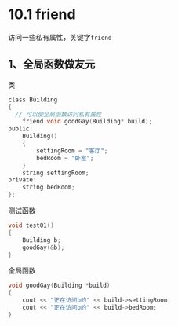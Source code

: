 # 10.1 friend
访问一些私有属性，关键字`friend`

## 1、全局函数做友元
类
```c
class Building
{
  // 可以使全局函数访问私有属性
	friend void goodGay(Building* build);
public:
	Building()
	{
		settingRoom = "客厅";
		bedRoom = "卧室";
	}
	string settingRoom;
private:
	string bedRoom;
};
```
测试函数
```c
void test01()
{
	Building b;
	goodGay(&b);
}
```
全局函数
```c
void goodGay(Building *build)
{
	cout << "正在访问b的" << build->settingRoom;
	cout << "正在访问b的" << build->bedRoom;
}
```